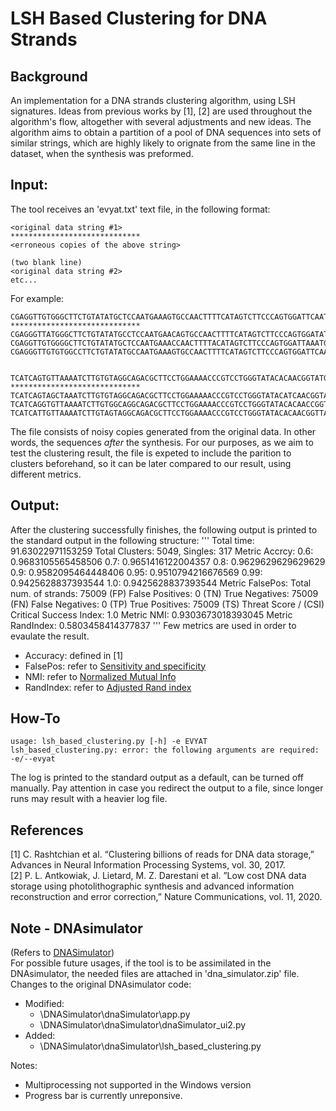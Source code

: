 # LSH Based Clustering for DNA Strands

## Background
An implementation for a DNA strands clustering algorithm, using LSH signatures. Ideas from previous works by [1], [2] are used throughout the algorithm's flow, altogether with several adjustments and new ideas. The algorithm aims to obtain a partition of a pool of DNA sequences into sets of similar strings, which are highly likely to orignate from the
same line in the dataset, when the synthesis was preformed.

## Input:
The tool receives an 'evyat.txt' text file, in the following format: 
```
<original data string #1> 
*****************************
<erroneous copies of the above string>

(two blank line)
<original data string #2> 
etc...
```
For example:
```
CGAGGTTGTGGGCTTCTGTATATGCTCCAATGAAAGTGCCAACTTTTCATAGTCTTCCCAGTGGATTCAATGACGACATCGCACACATACCGCAGTGCGGAAGGCCTAG
*****************************
CGAGGGTTATGGGCTTCTGTATATGCCTCCAATGAACAGTGCCAACTTTTCATAGTCTTCCCAGTGGATATGACGACATCGCACACATACCGCAGTGCGGAAGGCCTAG
CGAGGTTGTGGGGCTTCTGTATATGCTCCAATGAAACCAACTTTTACATAGTCTTCCCAGTGGATTAAATGACGACATCGCACACATACCGCAGTGGCGGATAGGCCTAG
CGAGGGTTGTGTGGCCTTCTGTATATGCCAATGAAAGTGCCAACTTTTCATAGTCTTCCCAGTGGATTCAATGACGACATCGCACACATACCGCAGTGCGGAAGGCCTAG


TCATCAGTGTTAAAATCTTGTGTAGGCAGACGCTTCCTGGAAAACCCGTCCTGGGTATACACAACGGTATGTACACTCTAAGAATTGGTTGCCACTGCGCACTTCTAGG
*****************************
TCATCAGTAGCTAAATCTTGTGTAGGCAGACGCTTCCTGGAAAAACCCGTCCTGGGTATACATCAACGGTATGTACACTTTACGAATTAGTTGCCACTGCGCACTTCTAGG
TCATCAGGTGTTAAAATCTTGTGGCAGGCAGACGCTTCCTGGAAAACCCGTCCTGGGTATACACAACCGGTATGTACACTCTAAGATATTGGTTGCCACTGCGCACTTCTAGG
TCATCATTGTTAAAATCTTGTAGTAGGCAGACGCTTCCTGGAAAACCCGTCCTGGGTATACACAACGGTTATGTACACTCTAAGAATATGGTTGCCACATGCGCACTTCTAGG
```
The file consists of noisy copies generated from the original data. In other words, the sequences *after* the synthesis.
For our purposes, as we aim to test the clustering result, the file is expeted to include the parition to clusters beforehand, so it can be later compared to our result, using different metrics.

## Output:
After the clustering successfully finishes, the following output is printed to the standard output in the following structure:
'''
Total time: 91.63022971153259
Total Clusters: 5049, Singles: 317
Metric Accrcy:
0.6: 0.9683105565458506
0.7: 0.9651416122004357
0.8: 0.9629629629629629
0.9: 0.9582095464448406
0.95: 0.9510794216676569
0.99: 0.9425628837393544
1.0: 0.9425628837393544
Metric FalsePos:
Total num. of strands: 75009
(FP) False Positives: 0
(TN) True Negatives: 75009
(FN) False Negatives: 0
(TP) True Positives: 75009
(TS) Threat Score / (CSI) Critical Success Index: 1.0
Metric NMI:
0.9303673018393045
Metric RandIndex:
0.5803458414377837
'''
Few metrics are used in order to evaulate the result.
* Accuracy: defined in [1]
* FalsePos: refer to [Sensitivity and specificity](https://en.wikipedia.org/wiki/Sensitivity_and_specificity)
* NMI: refer to [Normalized Mutual Info](https://scikit-learn.org/stable/modules/generated/sklearn.metrics.normalized_mutual_info_score.html#sklearn.metrics.normalized_mutual_info_score)
* RandIndex: refer to [Adjusted Rand index](https://scikit-learn.org/stable/modules/generated/sklearn.metrics.adjusted_rand_score.html)

## How-To
```
usage: lsh_based_clustering.py [-h] -e EVYAT
lsh_based_clustering.py: error: the following arguments are required: -e/--evyat
```
The log is printed to the standard output as a default, can be turned off manually. Pay attention in case you redirect the output to a file, since longer runs may result with a heavier log file.

## References
[1] C. Rashtchian et al. “Clustering billions of reads for DNA data storage,” Advances in Neural Information Processing Systems, vol. 30, 2017.\
[2] P. L. Antkowiak, J. Lietard, M. Z. Darestani et al. ”Low cost DNA data storage using photolithographic synthesis and advanced information reconstruction and error correction,” Nature Communications, vol. 11, 2020.

## Note - DNAsimulator
(Refers to [DNASimulator](https://github.com/gadihh/DNASimulator))\
For possible future usages, if the tool is to be assimilated in the DNAsimulator, the needed files are attached in 'dna_simulator.zip' file. \
Changes to the original DNAsimulator code:
* Modified:
	- \DNASimulator\dnaSimulator\app.py
	- \DNASimulator\dnaSimulator\dnaSimulator_ui2.py
* Added:
	- \DNASimulator\dnaSimulator\lsh_based_clustering.py

Notes:
- Multiprocessing not supported in the Windows version
- Progress bar is currently unreponsive.
